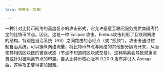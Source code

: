 ```yaml
---
term: 雷布斯（攻击）

---
```

一种针对比特币网络的高度复杂的攻击形式，它允许恶意互联网服务提供商隔离特定的比特币节点。因此，这是一种 Eclipse 攻击。Erebus攻击利用了互联网网络的结构，特别是自治系统（AS）之间路由的必经点（或 "瓶颈"）。攻击者通过控制自治系统，可以操纵网络流量，将比特币节点与网络的其他部分隔离开来，从而使其相信区块链的错误状态（节点不知道的区块或交易）。这种隔离会导致双重消费或针对被隔离节点的审查。自从比特币核心版本 0.20.0 发布并引入 Asmap 后，这种攻击变得更加困难。